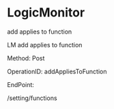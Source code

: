 #     LogicMonitor


add applies to function

LM add applies to function

Method: Post

OperationID: addAppliesToFunction

EndPoint:

/setting/functions
